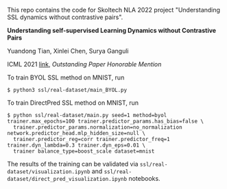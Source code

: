 This repo contains the code for Skoltech NLA 2022 project "Understanding SSL dynamics without contrastive pairs".

**Understanding self-supervised Learning Dynamics without Contrastive Pairs**

Yuandong Tian, Xinlei Chen, Surya Ganguli

ICML 2021 [link](https://arxiv.org/abs/2102.06810), *Outstanding Paper Honorable Mention* 

To train BYOL SSL method on MNIST, run
```shell
$ python3 ssl/real-dataset/main_BYOL.py
```

To train DirectPred SSL method on MNIST, run
```shell
$ python ssl/real-dataset/main.py seed=1 method=byol trainer.max_epochs=100 trainer.predictor_params.has_bias=false \
  trainer.predictor_params.normalization=no_normalization network.predictor_head.mlp_hidden_size=null \
  trainer.predictor_reg=corr trainer.predictor_freq=1 trainer.dyn_lambda=0.3 trainer.dyn_eps=0.01 \
  trainer balance_type=boost_scale dataset=mnist
```
The results of the training can be validated via ```ssl/real-dataset/visualization.ipynb``` and ```ssl/real-dataset/direct_pred_visualization.ipynb``` notebooks.
